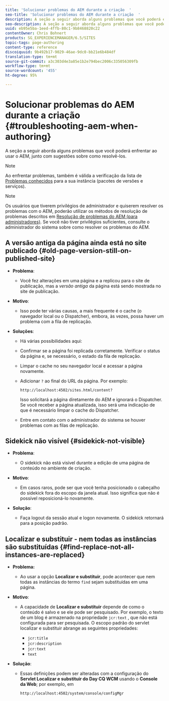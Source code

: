 ```yaml
---
title: 'Solucionar problemas do AEM durante a criação  '
seo-title: 'Solucionar problemas do AEM durante a criação  '
description: A seção a seguir aborda alguns problemas que você poderá enfrentar ao usar o AEM, junto com sugestões sobre como resolvê-los.
seo-description: A seção a seguir aborda alguns problemas que você poderá enfrentar ao usar o AEM, junto com sugestões sobre como resolvê-los.
uuid: eb95e5ba-1eed-4ffb-80c1-9b8468820c22
contentOwner: Chris Bohnert
products: SG_EXPERIENCEMANAGER/6.5/SITES
topic-tags: page-authoring
content-type: reference
discoiquuid: 9b492b17-9029-46ae-9dc0-bb21e6b484df
translation-type: tm+mt
source-git-commit: a3c303d4e3a85e1b2e794bec2006c335056309fb
workflow-type: tm+mt
source-wordcount: '455'
ht-degree: 95%

---
```



# Solucionar problemas do AEM durante a criação  {#troubleshooting-aem-when-authoring}

A seção a seguir aborda alguns problemas que você poderá enfrentar ao usar o AEM, junto com sugestões sobre como resolvê-los.

>[!NOTE]
>
>Ao enfrentar problemas, também é válida a verificação da lista de [Problemas conhecidos](/help/release-notes/known-issues.md) para a sua instância (pacotes de versões e serviços).

>[!NOTE]
>
>Os usuários que tiverem privilégios de administrador e quiserem resolver os problemas com o AEM, poderão utilizar os métodos de resolução de problemas descritos em [Resolução de problemas do AEM (para administradores)](/help/sites-administering/troubleshoot.md). Se você não tiver privilégios suficientes, consulte o administrador do sistema sobre como resolver os problemas do AEM.

## A versão antiga da página ainda está no site publicado {#old-page-version-still-on-published-site}

* **Problema**:

   * Você fez alterações em uma página e a replicou para o site de publicação, mas a *versão antiga* da página está sendo mostrada no site de publicação.

* **Motivo**:

   * Isso pode ter várias causas, a mais frequente é o cache (o navegador local ou o Dispatcher), embora, às vezes, possa haver um problema com a fila de replicação.

* **Soluções**:

   * Há várias possibilidades aqui:
   * Confirmar se a página foi replicada corretamente. Verificar o status da página e, se necessário, o estado da fila de replicação.
   * Limpar o cache no seu navegador local e acessar a página novamente.
   * Adicionar `?` ao final do URL da página. Por exemplo:

      `http://localhost:4502/sites.html/content?`

      Isso solicitará a página diretamente do AEM e ignorará o Dispatcher. Se você receber a página atualizada, isso será uma indicação de que é necessário limpar o cache do Dispatcher.

   * Entre em contato com o administrador do sistema se houver problemas com as filas de replicação.

## Sidekick não visível {#sidekick-not-visible}

* **Problema**:

   * O sidekick não está visível durante a edição de uma página de conteúdo no ambiente de criação.

* **Motivo**:

   * Em casos raros, pode ser que você tenha posicionado o cabeçalho do sidekick fora do escopo da janela atual. Isso significa que não é possível reposicioná-lo novamente.

* **Solução**:

   * Faça logout da sessão atual e logon novamente. O sidekick retornará para a posição padrão.

## Localizar e substituir - nem todas as instâncias são substituídas {#find-replace-not-all-instances-are-replaced}

* **Problema:**

   * Ao usar a opção **Localizar e substituir**, pode acontecer que nem todas as instâncias do termo `find` sejam substituídas em uma página.

* **Motivo**:

   * A capacidade de **Localizar e substituir** depende de como o conteúdo é salvo e se ele pode ser pesquisado. Por exemplo, o texto de um blog é armazenado na propriedade `jcr:text` , que não está configurada para ser pesquisada. O escopo padrão do servlet localizar e substituir abrange as seguintes propriedades:

      * `jcr:title`
      * `jcr:description`
      * `jcr:text`
      * `text`

* **Solução**:

   * Essas definições podem ser alteradas com a configuração do **Servlet Localizar e substituir do Day CQ WCM** usando o **Console da Web**; por exemplo, em

      `http://localhost:4502/system/console/configMgr`

